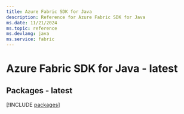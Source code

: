 ```yaml
---
title: Azure Fabric SDK for Java
description: Reference for Azure Fabric SDK for Java
ms.date: 11/21/2024
ms.topic: reference
ms.devlang: java
ms.service: fabric
---
```

# Azure Fabric SDK for Java - latest
## Packages - latest
[!INCLUDE [packages](fabric-index.md)]